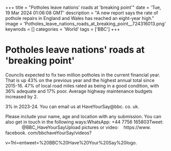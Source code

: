 +++
title = "Potholes leave nations' roads at 'breaking point'"
date = 'Tue, 19 Mar 2024 01:06:08 GMT'
description = "A new report says the rate of pothole repairs in England and Wales has reached an eight-year high."
image = 'Potholes_leave_nations_roads_at_breaking_point__724316013.png'
keywrods =  []
categories = 'World'
tags = ['BBC']
+++

# Potholes leave nations' roads at 'breaking point'

Councils expected to fix two million potholes in the current financial year.
That is up 43% on the previous year and the highest annual total since 2015-16.
47% of local road miles rated as being in a good condition, with 36% adequate and 17% poor.
Average highway maintenance budgets increased by 2.

3% in 2023-24.
You can email us at HaveYourSay@bbc.
co.
uk.

Please include your name, age and location with any submission.
You can also get in touch in the following ways:WhatsApp: +44 7756 165803Tweet:                 @BBC_HaveYourSayUpload pictures or video:    https://www.
facebook.
com/bbchaveYourSay/videos?

v=1<bb>hl=en<bb>tweet=%20BBC%20Have%20Your%20Say%20logo.


